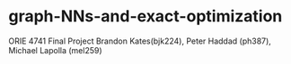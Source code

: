 # graph-NNs-and-exact-optimization
ORIE 4741 Final Project
Brandon Kates(bjk224), Peter Haddad (ph387), Michael Lapolla (mel259)


